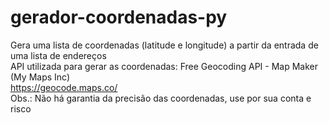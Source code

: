 # gerador-coordenadas-py
Gera uma lista de coordenadas (latitude e longitude) a partir da entrada de uma lista de endereços  
API utilizada para gerar as coordenadas: Free Geocoding API - Map Maker (My Maps Inc)  
https://geocode.maps.co/  
Obs.: Não há garantia da precisão das coordenadas, use por sua conta e risco
